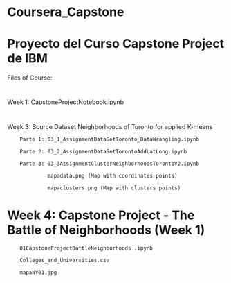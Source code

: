 # Coursera_Capstone
# Proyecto del Curso Capstone Project de IBM
Files of Course:
#
Week 1: CapstoneProjectNotebook.ipynb
#
Week 3:  Source Dataset Neighborhoods of Toronto for applied K-means

        Parte 1: 03_1_AssignmentDataSetToronto_DataWrangling.ipynb

        Parte 2: 03_2_AssignmentDataSetTorontoAddLatLong.ipynb
        
        Parte 3: 03_3AssignmentClusterNeighborhoodsTorontoV2.ipynb
        
                 mapadata.png (Map with coordinates points)
                 
                 mapaclusters.png (Map with clusters points) 
                 
#    Week 4: Capstone Project - The Battle of Neighborhoods (Week 1)
    
        01CapstoneProjectBattleNeighborhoods .ipynb 
        
        Colleges_and_Universities.csv
        
        mapaNY01.jpg
